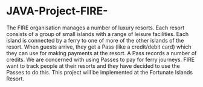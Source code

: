 # JAVA-Project-FIRE-
The FIRE organisation manages a number of luxury resorts. Each resort consists  of a group of small islands with a range of leisure facilities. Each island is connected by a ferry to one of more of the other islands of the resort. When guests arrive, they get a Pass (like a credit/debit card) which they can use for making payments at the resort. A Pass records a number of credits. We are concerned with using Passes to pay for ferry journeys. FIRE want to track people  at their resorts and they have decided to use the Passes to do this. This project will be implemented at the Fortunate Islands Resort.

